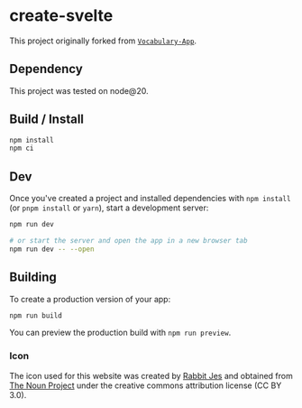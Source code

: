 # create-svelte

This project originally forked from [`Vocabulary-App`](https://github.com/amitsingh19975/Vocabulary-App).

## Dependency

This project was tested on node@20.

## Build / Install

```bash
npm install
npm ci
```

## Dev

Once you've created a project and installed dependencies with `npm install` (or `pnpm install` or `yarn`), start a development server:

```bash
npm run dev

# or start the server and open the app in a new browser tab
npm run dev -- --open
```

## Building

To create a production version of your app:

```bash
npm run build
```

You can preview the production build with `npm run preview`.

### Icon
The icon used for this website was created by [Rabbit Jes](https://thenounproject.com/creator/nsw.weuy) and obtained from [The Noun Project](https://thenounproject.com/icon/singapore-4007320/) under the creative commons attribution license (CC BY 3.0).